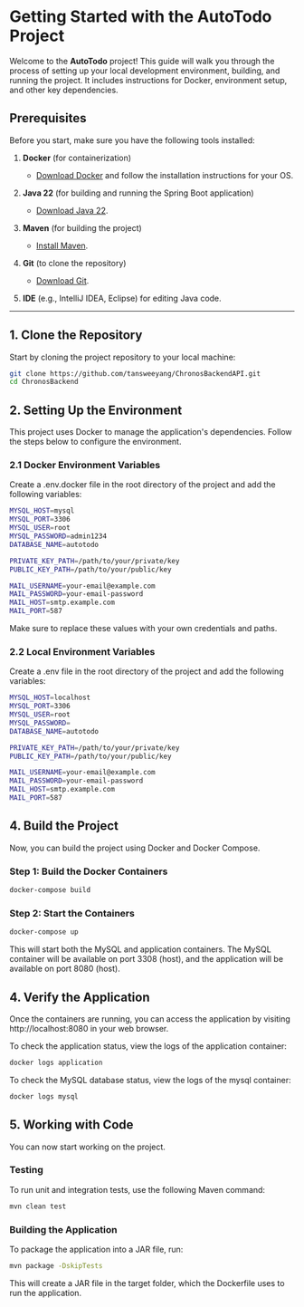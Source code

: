 # Getting Started with the AutoTodo Project

Welcome to the **AutoTodo** project! This guide will walk you through the process of setting up your local development environment, building, and running the project. It includes instructions for Docker, environment setup, and other key dependencies.

## Prerequisites

Before you start, make sure you have the following tools installed:

1. **Docker** (for containerization)
    - [Download Docker](https://www.docker.com/get-started) and follow the installation instructions for your OS.

2. **Java 22** (for building and running the Spring Boot application)
    - [Download Java 22](https://www.oracle.com/java/technologies/javase/jdk22-archive-downloads.html).

3. **Maven** (for building the project)
    - [Install Maven](https://maven.apache.org/install.html).

4. **Git** (to clone the repository)
    - [Download Git](https://git-scm.com/).

5. **IDE** (e.g., IntelliJ IDEA, Eclipse) for editing Java code.

---

## 1. Clone the Repository

Start by cloning the project repository to your local machine:

```bash
git clone https://github.com/tansweeyang/ChronosBackendAPI.git
cd ChronosBackend
```

## 2. Setting Up the Environment

This project uses Docker to manage the application's dependencies. Follow the steps below to configure the environment.

### 2.1 Docker Environment Variables
Create a .env.docker file in the root directory of the project and add the following variables:

```bash
MYSQL_HOST=mysql
MYSQL_PORT=3306
MYSQL_USER=root
MYSQL_PASSWORD=admin1234
DATABASE_NAME=autotodo

PRIVATE_KEY_PATH=/path/to/your/private/key
PUBLIC_KEY_PATH=/path/to/your/public/key

MAIL_USERNAME=your-email@example.com
MAIL_PASSWORD=your-email-password
MAIL_HOST=smtp.example.com
MAIL_PORT=587
```
Make sure to replace these values with your own credentials and paths.

### 2.2 Local Environment Variables
Create a .env file in the root directory of the project and add the following variables:
```bash
MYSQL_HOST=localhost
MYSQL_PORT=3306
MYSQL_USER=root
MYSQL_PASSWORD=
DATABASE_NAME=autotodo

PRIVATE_KEY_PATH=/path/to/your/private/key
PUBLIC_KEY_PATH=/path/to/your/public/key

MAIL_USERNAME=your-email@example.com
MAIL_PASSWORD=your-email-password
MAIL_HOST=smtp.example.com
MAIL_PORT=587
```

## 4. Build the Project

Now, you can build the project using Docker and Docker Compose.

### Step 1: Build the Docker Containers
```bash
docker-compose build
```
### Step 2: Start the Containers
```bash
docker-compose up
```

This will start both the MySQL and application containers. The MySQL container will be available on port 3308 (host), and the application will be available on port 8080 (host).

## 4. Verify the Application
Once the containers are running, you can access the application by visiting http://localhost:8080 in your web browser. 

To check the application status, view the logs of the application container:
```bash
docker logs application
```

To check the MySQL database status, view the logs of the mysql container:

```bash
docker logs mysql
```

## 5. Working with Code
You can now start working on the project.
### Testing
To run unit and integration tests, use the following Maven command:

```bash
mvn clean test
```

### Building the Application
To package the application into a JAR file, run:

```bash
mvn package -DskipTests
```
This will create a JAR file in the target folder, which the Dockerfile uses to run the application.

